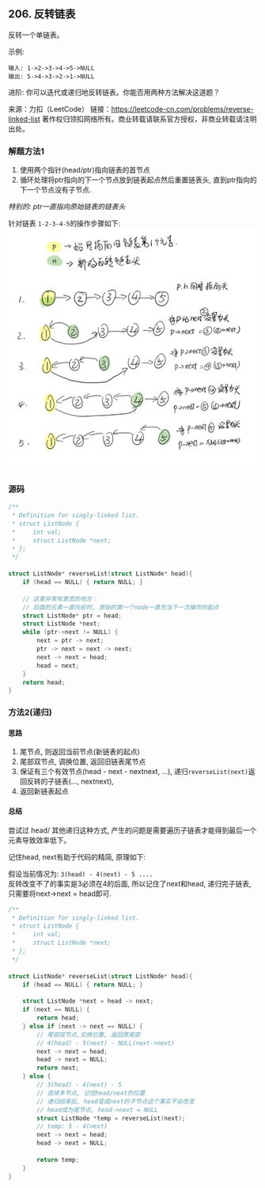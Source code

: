 
## 206. 反转链表
反转一个单链表。

示例:

```shell
输入: 1->2->3->4->5->NULL
输出: 5->4->3->2->1->NULL
```

进阶:
你可以迭代或递归地反转链表。你能否用两种方法解决这道题？

来源：力扣（LeetCode）
链接：https://leetcode-cn.com/problems/reverse-linked-list
著作权归领扣网络所有。商业转载请联系官方授权，非商业转载请注明出处。


### 解题方法1

1. 使用两个指针(head/ptr)指向链表的首节点
2. 循环处理将ptr指向的下一个节点放到链表起点然后重置链表头, 直到ptr指向的下一个节点没有子节点.

*特别的: ptr一直指向原始链表的链表头*

针对链表 `1-2-3-4-5`的操作步骤如下:
![](206.jpg)

### 源码

```C
/**
 * Definition for singly-linked list.
 * struct ListNode {
 *     int val;
 *     struct ListNode *next;
 * };
 */

struct ListNode* reverseList(struct ListNode* head){
    if (head == NULL) { return NULL; }

    // 这里非常有意思的地方：
    // 后面的元素一直向前时, 原始的第一个node一直充当下一次操作的起点
    struct ListNode* ptr = head;
    struct ListNode *next;
    while (ptr->next != NULL) {
        next = ptr -> next;
        ptr -> next = next -> next;
        next -> next = head;
        head = next;
    }
    return head;
}
```

### 方法2(递归)

#### 思路
1. 尾节点, 则返回当前节点(新链表的起点)
2. 尾部双节点, 调换位置, 返回旧链表尾节点
3. 保证有三个有效节点(head - next - nextnext, ...), 递归`reverseList(next)`返回反转的子链表(..., nextnext),
3. 返回新链表起点

#### 总结
尝试过 head/ 其他递归这种方式, 产生的问题是需要遍历子链表才能得到最后一个元素导致效率低下。

记住head, next有助于代码的精简, 原理如下:

假设当前情况为: `3(head) - 4(next) - 5 ....`    
反转改变不了的事实是3必须在4的后面, 所以记住了next和head, 递归完子链表, 只需要将next->next = head即可.


```C
/**
 * Definition for singly-linked list.
 * struct ListNode {
 *     int val;
 *     struct ListNode *next;
 * };
 */

struct ListNode* reverseList(struct ListNode* head){
    if (head == NULL) { return NULL; }
    
    struct ListNode *next = head -> next;
    if (next == NULL) {
        return head;
    } else if (next -> next == NULL) {
        // 尾部双节点,交换位置, 返回原尾部
        // 4(head) - 5(next) - NULL(next->next)
        next -> next = head;
        head -> next = NULL;
        return next;
    } else {
        // 3(head) - 4(next) - 5
        // 连续多节点, 记住head/next的位置
        // 递归结束后, head变成next的子节点这个事实不会改变
        // head成为尾节点, head->next = NULL
        struct ListNode *temp = reverseList(next);
        // temp: 5 - 4(next)
        next -> next = head;
        head -> next = NULL;

        return temp;
    }
}
```